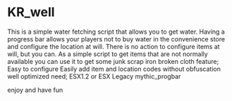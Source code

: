 # KR_well
This is a simple water fetching script that allows you to get water. Having a progress bar allows your players not to buy water in the convenience store and configure the location at will. There is no action to configure items at will, but you can. As a simple script to get items that are not normally available you can use it to get some junk scrap iron broken cloth
feature;
Easy to configure
Easily add item and location codes without obfuscation
well optimized
need;
ESX1.2 or ESX Legacy
mythic_progbar

enjoy and have fun
